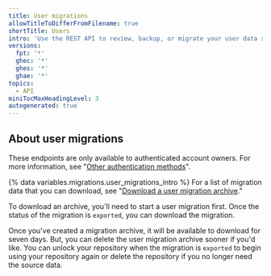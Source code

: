 ```yaml
---
title: User migrations
allowTitleToDifferFromFilename: true
shortTitle: Users
intro: 'Use the REST API to review, backup, or migrate your user data stored on {% data variables.product.product_name %}.com.'
versions:
  fpt: '*'
  ghec: '*'
  ghes: '*'
  ghae: '*'
topics:
  - API
miniTocMaxHeadingLevel: 3
autogenerated: true
---
```


## About user migrations

These endpoints are only available to authenticated account owners. For more information, see "[Other authentication methods](/rest/overview/other-authentication-methods)".

{% data variables.migrations.user_migrations_intro %} For a list of migration data that you can download, see "[Download a user migration archive](#download-a-user-migration-archive)."

To download an archive, you'll need to start a user migration first. Once the status of the migration is `exported`, you can download the migration.

Once you've created a migration archive, it will be available to download for seven days. But, you can delete the user migration archive sooner if you'd like. You can unlock your repository when the migration is `exported` to begin using your repository again or delete the repository if you no longer need the source data.


<!-- Content after this section is automatically generated -->
